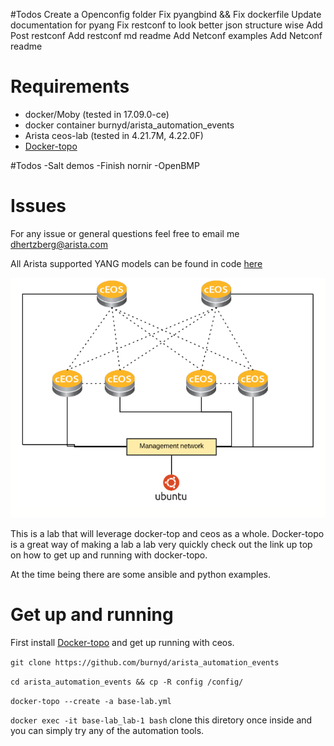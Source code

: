 #Todos
Create a Openconfig folder
Fix pyangbind && Fix dockerfile 
Update documentation for pyang
Fix restconf to look better json structure wise
Add Post restconf
Add restconf md readme
Add Netconf examples
Add Netconf readme 

# Requirements

* docker/Moby (tested in 17.09.0-ce)
* docker container burnyd/arista_automation_events
* Arista ceos-lab (tested in 4.21.7M, 4.22.0F)
* [Docker-topo](https://github.com/networkop/docker-topo)


#Todos
-Salt demos
-Finish nornir
-OpenBMP

# Issues

For any issue or general questions feel free to email me dhertzberg@arista.com

All Arista supported YANG models can be found in code [here](https://github.com/aristanetworks/yang)

![Alt text](images/overall.jpg?raw=true "lab")

This is a lab that will leverage docker-top and ceos as a whole.  Docker-topo is a great way of making a lab a
lab very quickly check out the link up top on how to get up and running with docker-topo.

At the time being there are some ansible and python examples.

# Get up and running

First install [Docker-topo](https://github.com/networkop/docker-topo) and get up running with ceos.

`git clone https://github.com/burnyd/arista_automation_events`

`cd arista_automation_events && cp -R config /config/`

`docker-topo --create -a base-lab.yml`  

`docker exec -it base-lab_lab-1 bash`  clone this diretory once inside and you can simply try any of the automation tools.
